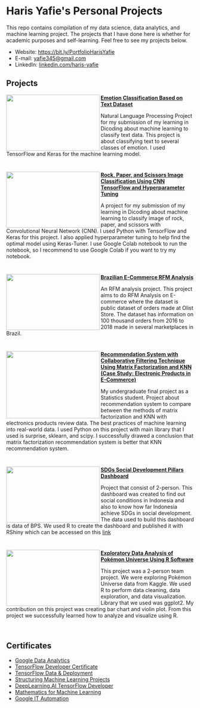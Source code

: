 # Haris Yafie's Personal Projects

This repo contains compilation of my data science, data analytics, and machine learning project. The projects that I have done here is whether for academic purposes and self-learning. Feel free to see my projects below.

* Website: https://bit.ly/PortfolioHarisYafie
* E-mail: yafie345@gmail.com
* LinkedIn: [linkedin.com/haris-yafie](https://www.linkedin.com/in/haris-yafie/)


## Projects

<img align="left" width="250" height="150" src="harisyf/projects/images/emotion.jpeg"> **[Emotion Classification Based on Text Dataset](https://github.com/harisyf/emotion-classification)**

Natural Language Processing Project for my submission of my learning in Dicoding about machine learning to classify text data. This project is about classifying text to several classes of emotion. I used TensorFlow and Keras for the machine learning model.

#

<img align="left" width="250" height="150" src="harisyf/projects/images/rock-paper-scissors.jpeg"> **[Rock, Paper, and Scissors Image Classification Using CNN TensorFlow and Hyperparameter Tuning](https://github.com/harisyf/rock-paper-scissors-with-cnn)**

A project for my submission of my learning in Dicoding about machine learning to classify image of rock, paper, and scissors with Convolutional Neural Network (CNN). I used Python with TensorFlow and Keras for this project. I also applied hyperparameter tuning to help find the optimal model using Keras-Tuner. I use Google Colab notebook to run the notebook, so I recommend to use Google Colab if you want to try my notebook.

#

<img align="left" width="250" height="150" src="harisyf/projects/images/E-Commerce - Illustration.jpeg"> **[Brazilian E-Commerce RFM Analysis](https://github.com/harisyf/rfm-analysis-in-ecommerce)**

An RFM analysis project. This project aims to do RFM Analysis on E-commerce where the dataset is public dataset of orders made at Olist Store. The dataset has information on 100 thousand orders from 2016 to 2018 made in several marketplaces in Brazil.

#

<img align="left" width="250" height="180" src="harisyf/projects/images/recommendation.png"> **[Recommendation System with Collaborative Filtering Technique Using Matrix Factorization and KNN (Case Study: Electronic Products in E-Commerce)](https://drive.google.com/file/d/1RpSYxun9cTJBYBTKX4yZJPSTDfGQi1hk/view?usp=sharing)**

My undergraduate final project as a Statistics student. Project about recommendation system to compare between the methods of matrix factorization and KNN with electronics products review data. The best practices of machine learning into real-world data. I used Python on this project with main library that I used is surprise, sklearn, and scipy. I successfully drawed a conclusion that matrix factorization recommendation system is better that KNN recommendation system.

#

<img align="left" width="250" height="150" src="harisyf/projects/images/sdgs.png"> **[SDGs Social Development Pillars Dashboard](https://yafie345.shinyapps.io/SDGs_Sosial/)**

Project that consist of 2-person. This dashboard was created to find out social conditions in Indonesia and also to know how far Indonesia achieve SDGs in social development. The data used to build this dashboard is data of BPS. We used R to create the dashboard and published it with RShiny which can be accessed on this [link](https://yafie345.shinyapps.io/SDGs_Sosial/)

#

<img align="left" width="250" height="150" src="harisyf/projects/images/pokemon.jpeg"> **[Exploratory Data Analysis of Pokémon Universe Using R Software](https://drive.google.com/file/d/1Rkwwu_E2ZvWas7IZEmOR1ggOlbALTFNU/view)**

This project was a 2-person team project. We were exploring Pokémon Universe data from Kaggle. We used R to perform data cleaning, data exploration, and data visualization. Library that we used was ggplot2. My contribution on this project was creating bar chart and violin plot. From this project we successfully learned how to analyze and visualize using R.

<br />

## Certificates
- [Google Data Analytics](https://github.com/harisyf/projects/blob/main/Certificates/Google%20Data%20Analytics_Haris%20Yafie.jpg)
- [TensorFlow Developer Certificate](https://github.com/harisyf/projects/blob/main/Certificates/TFD_Haris%20Yafie.jpg)
- [TensorFlow Data & Deployment](https://github.com/harisyf/projects/blob/main/Certificates/TF%20Data%20and%20Deployment_Haris%20Yafie.jpg)
- [Structuring Machine Learning Projects](https://github.com/harisyf/projects/blob/main/Certificates/Structuring%20ML%20Projects_Haris%20Yafie.jpg)
- [DeepLearning.AI TensorFlow Developer](https://github.com/harisyf/projects/blob/main/Certificates/DeepLearning%20TFD_Haris%20Yafie.jpg)
- [Mathematics for Machine Learning](https://github.com/harisyf/projects/blob/main/Certificates/Math%20For%20ML_Haris%20Yafie.jpg)
- [Google IT Automation](https://github.com/harisyf/projects/blob/main/Certificates/Google%20IT%20Automation_Haris%20Yafie.jpg)
